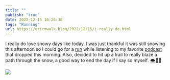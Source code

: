 ```yaml
---
title: ""
publish: "true"
date: 2022-12-15 16:26:38
tags: "Running"
url: https://ericmwalk.blog/2022/12/15/i-really-do.html
---
```


I really do love snowy days like today. I was just thankful it was still snowing this afternoon so I could go for a [run](https://www.strava.com/activities/8252847915) while listening to my favorite [podcast](https://listen.hemisphericviews.com/) that dropped this morning. Also, decided to hit up a trail to really blaze a path through the snow, a good way to end the day if I say so myself. 🌨🏃‍♂️

![](https://ericmwalk.blog/uploads/2024/img-1370.gif)